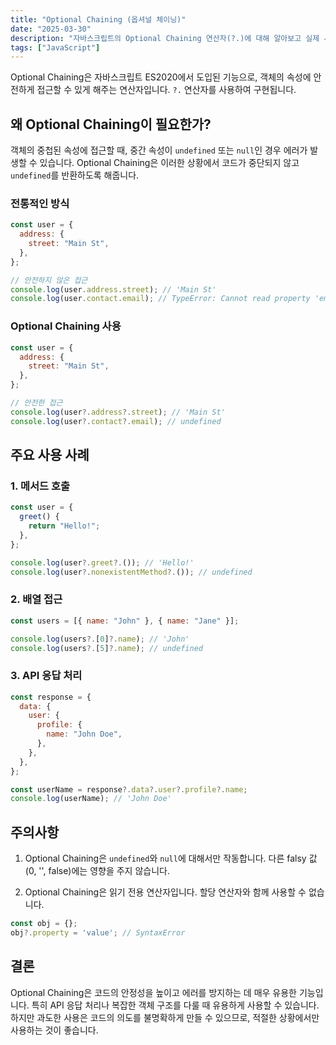 ```yaml
---
title: "Optional Chaining (옵셔널 체이닝)"
date: "2025-03-30"
description: "자바스크립트의 Optional Chaining 연산자(?.)에 대해 알아보고 실제 사용 예시를 살펴봅니다."
tags: ["JavaScript"]
---
```


Optional Chaining은 자바스크립트 ES2020에서 도입된 기능으로, 객체의 속성에 안전하게 접근할 수 있게 해주는 연산자입니다. `?.` 연산자를 사용하여 구현됩니다.

## 왜 Optional Chaining이 필요한가?

객체의 중첩된 속성에 접근할 때, 중간 속성이 `undefined` 또는 `null`인 경우 에러가 발생할 수 있습니다. Optional Chaining은 이러한 상황에서 코드가 중단되지 않고 `undefined`를 반환하도록 해줍니다.

### 전통적인 방식

```javascript
const user = {
  address: {
    street: "Main St",
  },
};

// 안전하지 않은 접근
console.log(user.address.street); // 'Main St'
console.log(user.contact.email); // TypeError: Cannot read property 'email' of undefined
```

### Optional Chaining 사용

```javascript
const user = {
  address: {
    street: "Main St",
  },
};

// 안전한 접근
console.log(user?.address?.street); // 'Main St'
console.log(user?.contact?.email); // undefined
```

## 주요 사용 사례

### 1. 메서드 호출

```javascript
const user = {
  greet() {
    return "Hello!";
  },
};

console.log(user?.greet?.()); // 'Hello!'
console.log(user?.nonexistentMethod?.()); // undefined
```

### 2. 배열 접근

```javascript
const users = [{ name: "John" }, { name: "Jane" }];

console.log(users?.[0]?.name); // 'John'
console.log(users?.[5]?.name); // undefined
```

### 3. API 응답 처리

```javascript
const response = {
  data: {
    user: {
      profile: {
        name: "John Doe",
      },
    },
  },
};

const userName = response?.data?.user?.profile?.name;
console.log(userName); // 'John Doe'
```

## 주의사항

1. Optional Chaining은 `undefined`와 `null`에 대해서만 작동합니다. 다른 falsy 값(0, '', false)에는 영향을 주지 않습니다.

2. Optional Chaining은 읽기 전용 연산자입니다. 할당 연산자와 함께 사용할 수 없습니다.

```javascript
const obj = {};
obj?.property = 'value'; // SyntaxError
```

## 결론

Optional Chaining은 코드의 안정성을 높이고 에러를 방지하는 데 매우 유용한 기능입니다. 특히 API 응답 처리나 복잡한 객체 구조를 다룰 때 유용하게 사용할 수 있습니다. 하지만 과도한 사용은 코드의 의도를 불명확하게 만들 수 있으므로, 적절한 상황에서만 사용하는 것이 좋습니다.
